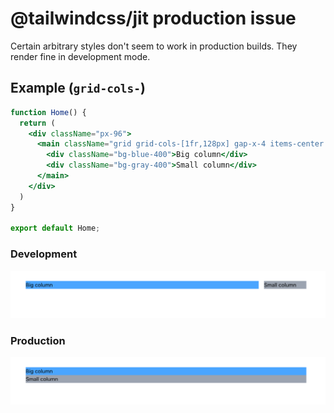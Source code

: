 # @tailwindcss/jit production issue

Certain arbitrary styles don't seem to work in production builds. They render fine in development mode.

## Example (`grid-cols-`)

```jsx
function Home() {
  return (
    <div className="px-96">
      <main className="grid grid-cols-[1fr,128px] gap-x-4 items-center p-8">
        <div className="bg-blue-400">Big column</div>
        <div className="bg-gray-400">Small column</div>
      </main>
    </div>
  )
}

export default Home;
```

### Development

![Dev Screenshot](dev.png)

### Production

![Prod Screenshot](prod.png)
